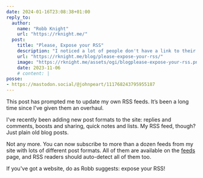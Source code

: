 ```yaml
---
date: 2024-01-16T23:08:38+01:00
reply_to:
  author:
    name: "Robb Knight"
    url: "https://rknight.me/"
  post:
    title: "Please, Expose your RSS"
    description: "I noticed a lot of people don't have a link to their RSS feeds on their sites or have the correct metadata for auto-discovery"
    url: "https://rknight.me/blog/please-expose-your-rss/"
    image: "https://rknight.me/assets/ogi/blogplease-expose-your-rss.png"
    date: 2023-11-06
    # content: |
posse:
- https://mastodon.social/@johnpeart/111768243795955187
---
```


This post has prompted me to update my own RSS feeds. It’s been a long time since I've given them an overhaul.

I've recently been adding new post formats to the site: replies and comments, boosts and sharing, quick notes and lists. My RSS feed, though? Just plain old blog posts.

Not any more. You can now subscribe to more than a dozen feeds from my site with lots of different post formats. All of them are available on the [feeds](/feeds) page, and RSS readers should auto-detect all of them too.

If you've got a website, do as Robb suggests: expose your RSS!